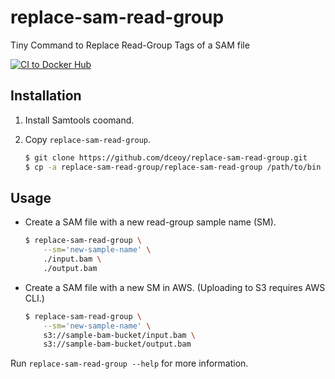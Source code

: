 replace-sam-read-group
======================

Tiny Command to Replace Read-Group Tags of a SAM file

[![CI to Docker Hub](https://github.com/dceoy/replace-sam-read-group/actions/workflows/docker-publish.yml/badge.svg)](https://github.com/dceoy/replace-sam-read-group/actions/workflows/docker-publish.yml)

Installation
------------

1.  Install Samtools coomand.

2.  Copy `replace-sam-read-group`.

    ```sh
    $ git clone https://github.com/dceoy/replace-sam-read-group.git
    $ cp -a replace-sam-read-group/replace-sam-read-group /path/to/bin
    ```

Usage
-----

- Create a SAM file with a new read-group sample name (SM).

  ```sh
  $ replace-sam-read-group \
      --sm='new-sample-name' \
      ./input.bam \
      ./output.bam
  ```

- Create a SAM file with a new SM in AWS. (Uploading to S3 requires AWS CLI.)

  ```sh
  $ replace-sam-read-group \
      --sm='new-sample-name' \
      s3://sample-bam-bucket/input.bam \
      s3://sample-bam-bucket/output.bam
  ```

Run `replace-sam-read-group --help` for more information.
